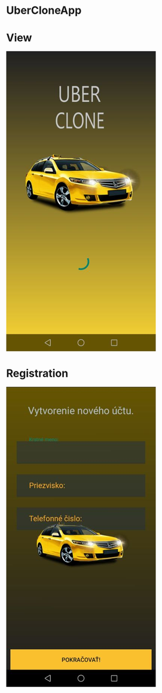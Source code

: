 # UberCloneApp



# View
![alt text](https://github.com/michalfujak/UberCloneApp/blob/master/screenshots/screenshot_1.jpg)



# Registration
![alt text](https://github.com/michalfujak/UberCloneApp/blob/master/screenshots/screenshot_2.jpg)
